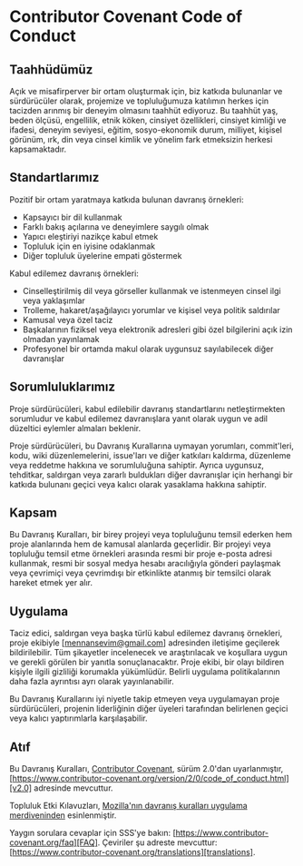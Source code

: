 # Contributor Covenant Code of Conduct

## Taahhüdümüz

Açık ve misafirperver bir ortam oluşturmak için, biz katkıda bulunanlar ve sürdürücüler olarak, projemize ve topluluğumuza katılımın herkes için tacizden arınmış bir deneyim olmasını taahhüt ediyoruz. Bu taahhüt yaş, beden ölçüsü, engellilik, etnik köken, cinsiyet özellikleri, cinsiyet kimliği ve ifadesi, deneyim seviyesi, eğitim, sosyo-ekonomik durum, milliyet, kişisel görünüm, ırk, din veya cinsel kimlik ve yönelim fark etmeksizin herkesi kapsamaktadır.

## Standartlarımız

Pozitif bir ortam yaratmaya katkıda bulunan davranış örnekleri:

* Kapsayıcı bir dil kullanmak
* Farklı bakış açılarına ve deneyimlere saygılı olmak
* Yapıcı eleştiriyi nazikçe kabul etmek
* Topluluk için en iyisine odaklanmak
* Diğer topluluk üyelerine empati göstermek

Kabul edilemez davranış örnekleri:

* Cinselleştirilmiş dil veya görseller kullanmak ve istenmeyen cinsel ilgi veya yaklaşımlar
* Trolleme, hakaret/aşağılayıcı yorumlar ve kişisel veya politik saldırılar
* Kamusal veya özel taciz
* Başkalarının fiziksel veya elektronik adresleri gibi özel bilgilerini açık izin olmadan yayınlamak
* Profesyonel bir ortamda makul olarak uygunsuz sayılabilecek diğer davranışlar

## Sorumluluklarımız

Proje sürdürücüleri, kabul edilebilir davranış standartlarını netleştirmekten sorumludur ve kabul edilemez davranışlara yanıt olarak uygun ve adil düzeltici eylemler almaları beklenir.

Proje sürdürücüleri, bu Davranış Kurallarına uymayan yorumları, commit'leri, kodu, wiki düzenlemelerini, issue'ları ve diğer katkıları kaldırma, düzenleme veya reddetme hakkına ve sorumluluğuna sahiptir. Ayrıca uygunsuz, tehditkar, saldırgan veya zararlı buldukları diğer davranışlar için herhangi bir katkıda bulunanı geçici veya kalıcı olarak yasaklama hakkına sahiptir.

## Kapsam

Bu Davranış Kuralları, bir birey projeyi veya topluluğunu temsil ederken hem proje alanlarında hem de kamusal alanlarda geçerlidir. Bir projeyi veya topluluğu temsil etme örnekleri arasında resmi bir proje e-posta adresi kullanmak, resmi bir sosyal medya hesabı aracılığıyla gönderi paylaşmak veya çevrimiçi veya çevrimdışı bir etkinlikte atanmış bir temsilci olarak hareket etmek yer alır.

## Uygulama

Taciz edici, saldırgan veya başka türlü kabul edilemez davranış örnekleri, proje ekibiyle [mennansevim@gmail.com] adresinden iletişime geçilerek bildirilebilir. Tüm şikayetler incelenecek ve araştırılacak ve koşullara uygun ve gerekli görülen bir yanıtla sonuçlanacaktır. Proje ekibi, bir olayı bildiren kişiyle ilgili gizliliği korumakla yükümlüdür. Belirli uygulama politikalarının daha fazla ayrıntısı ayrı olarak yayınlanabilir.

Bu Davranış Kurallarını iyi niyetle takip etmeyen veya uygulamayan proje sürdürücüleri, projenin liderliğinin diğer üyeleri tarafından belirlenen geçici veya kalıcı yaptırımlarla karşılaşabilir.

## Atıf

Bu Davranış Kuralları, [Contributor Covenant][homepage], sürüm 2.0'dan uyarlanmıştır,
[https://www.contributor-covenant.org/version/2/0/code_of_conduct.html][v2.0] adresinde mevcuttur.

Topluluk Etki Kılavuzları, [Mozilla'nın davranış kuralları uygulama merdiveninden][Mozilla CoC] esinlenmiştir.

Yaygın sorulara cevaplar için SSS'ye bakın:
[https://www.contributor-covenant.org/faq][FAQ]. Çeviriler şu adreste mevcuttur:
[https://www.contributor-covenant.org/translations][translations].

[homepage]: https://www.contributor-covenant.org
[v2.0]: https://www.contributor-covenant.org/version/2/0/code_of_conduct.html
[Mozilla CoC]: https://github.com/mozilla/diversity
[FAQ]: https://www.contributor-covenant.org/faq
[translations]: https://www.contributor-covenant.org/translations

